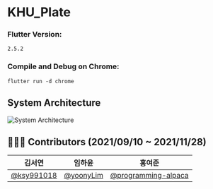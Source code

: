 # KHU_Plate
### Flutter Version:
```
2.5.2
```

### Compile and Debug on Chrome:
```
flutter run -d chrome
```

## System Architecture
![System Architecture](https://user-images.githubusercontent.com/78005346/142754745-01402212-44de-46ba-8803-d4fc62410c0d.png)

## 👨‍👧‍👦 Contributors (2021/09/10 ~ 2021/11/28)
| 김서연 | 임하윤 | 홍여준 |
| :----: | :----: | :----: |
| [@ksy991018](https://github.com/ksy991018) | [@yoonyLim](https://github.com/yoonyLim) | [@programming-alpaca](https://github.com/programming-alpaca) |


